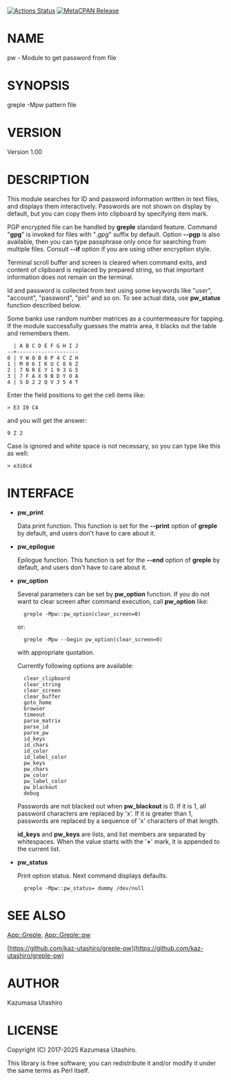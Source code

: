 [![Actions Status](https://github.com/kaz-utashiro/greple-pw/workflows/test/badge.svg)](https://github.com/kaz-utashiro/greple-pw/actions) [![MetaCPAN Release](https://badge.fury.io/pl/App-Greple-pw.svg)](https://metacpan.org/release/App-Greple-pw)
# NAME

pw - Module to get password from file

# SYNOPSIS

greple -Mpw pattern file

# VERSION

Version 1.00

# DESCRIPTION

This module searches for ID and password information written in text
files, and displays them interactively.  Passwords are not shown on
display by default, but you can copy them into clipboard by specifying
item mark.

PGP encrypted file can be handled by **greple** standard feature.
Command "**gpg**" is invoked for files with "_.gpg_" suffix by
default.  Option **--pgp** is also available, then you can type
passphrase only once for searching from multiple files.  Consult
**--if** option if you are using other encryption style.

Terminal scroll buffer and screen is cleared when command exits, and
content of clipboard is replaced by prepared string, so that important
information does not remain on the terminal.

Id and password is collected from text using some keywords like
"user", "account", "password", "pin" and so on.  To see actual data,
use **pw\_status** function described below.

Some banks use random number matrices as a countermeasure for tapping.
If the module successfully guesses the matrix area, it blacks out the
table and remembers them.

      | A B C D E F G H I J
    --+--------------------
    0 | Y W 0 B 8 P 4 C Z H
    1 | M 0 6 I K U C 8 6 Z
    2 | 7 N R E Y 1 9 3 G 5
    3 | 7 F A X 9 B D Y O A
    4 | S D 2 2 Q V J 5 4 T

Enter the field positions to get the cell items like:

    > E3 I0 C4

and you will get the answer:

    9 Z 2

Case is ignored and white space is not necessary, so you can type like
this as well:

    > e3i0c4

# INTERFACE

- **pw\_print**

    Data print function.  This function is set for the **--print** option of
    **greple** by default, and users don't have to care about it.

- **pw\_epilogue**

    Epilogue function.  This function is set for the **--end** option of
    **greple** by default, and users don't have to care about it.

- **pw\_option**

    Several parameters can be set by **pw\_option** function.  If you do not
    want to clear screen after command execution, call **pw\_option** like:

        greple -Mpw::pw_option(clear_screen=0)

    or:

        greple -Mpw --begin pw_option(clear_screen=0)

    with appropriate quotation.

    Currently following options are available:

        clear_clipboard
        clear_string
        clear_screen
        clear_buffer
        goto_home
        browser
        timeout
        parse_matrix
        parse_id
        parse_pw
        id_keys
        id_chars
        id_color
        id_label_color
        pw_keys
        pw_chars
        pw_color
        pw_label_color
        pw_blackout
        debug

    Passwords are not blacked out when **pw\_blackout** is 0.  If it is 1, all
    password characters are replaced by 'x'.  If it is greater than 1,
    passwords are replaced by a sequence of 'x' characters of that length.

    **id\_keys** and **pw\_keys** are lists, and list members are separated by
    whitespaces.  When the value starts with the '**+**' mark, it is appended to the
    current list.

- **pw\_status**

    Print option status.  Next command displays defaults.

        greple -Mpw::pw_status= dummy /dev/null

# SEE ALSO

[App::Greple](https://metacpan.org/pod/App%3A%3AGreple), [App::Greple::pw](https://metacpan.org/pod/App%3A%3AGreple%3A%3Apw)

[https://github.com/kaz-utashiro/greple-pw](https://github.com/kaz-utashiro/greple-pw)

# AUTHOR

Kazumasa Utashiro

# LICENSE

Copyright (C) 2017-2025 Kazumasa Utashiro.

This library is free software; you can redistribute it and/or modify
it under the same terms as Perl itself.
